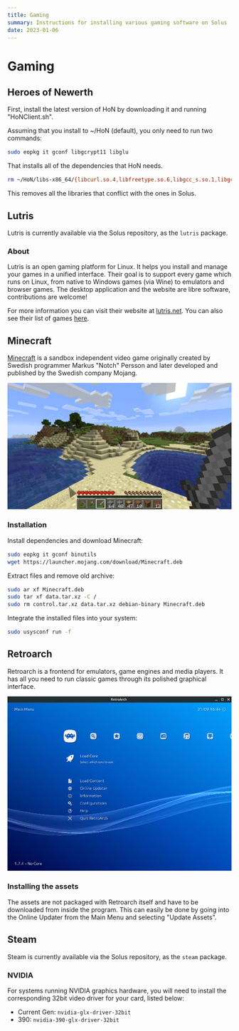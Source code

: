 ```yaml
---
title: Gaming
summary: Instructions for installing various gaming software on Solus
date: 2023-01-06
---
```


# Gaming

## Heroes of Newerth

First, install the latest version of HoN by downloading it and running "HoNClient.sh".

Assuming that you install to ~/HoN (default), you only need to run two commands:

```bash
sudo eopkg it gconf libgcrypt11 libglu
```

That installs all of the dependencies that HoN needs.

```bash
rm ~/HoN/libs-x86_64/{libcurl.so.4,libfreetype.so.6,libgcc_s.so.1,libgcrypt.so.11,libspeexdsp.so.1,libspeex.so.1,libstdc++.so.6,libudev.so.0}
```

This removes all the libraries that conflict with the ones in Solus.

## Lutris

Lutris is currently available via the Solus repository, as the `lutris` package.

### About

Lutris is an open gaming platform for Linux. It helps you install and manage your games in a unified interface. Their goal is to support every game which runs on Linux, from native to Windows games (via Wine) to emulators and browser games. The desktop application and the website are libre software, contributions are welcome!

For more information you can visit their website at [lutris.net](https://lutris.net). You can also see their list of games [here](https://lutris.net/games/).

## Minecraft

[Minecraft](https://minecraft.net) is a sandbox independent video game originally created by Swedish programmer Markus "Notch" Persson and later developed and published by the Swedish company Mojang.

![Minecraft Screenshot](minecraft.jpg)

### Installation

Install dependencies and download Minecraft:

```bash
sudo eopkg it gconf binutils
wget https://launcher.mojang.com/download/Minecraft.deb
```

Extract files and remove old archive:

```bash
sudo ar xf Minecraft.deb
sudo tar xf data.tar.xz -C /
sudo rm control.tar.xz data.tar.xz debian-binary Minecraft.deb
```

Integrate the installed files into your system:

```bash
sudo usysconf run -f
```

## Retroarch

Retroarch is a frontend for emulators, game engines and media players. It has all you need to run classic games through its polished graphical interface.

![Retroarch Screenshot](retroarch.jpg)

### Installing the assets

The assets are not packaged with Retroarch itself and have to be downloaded from inside the program. This can easily be done by going into the Online Updater from the Main Menu and selecting "Update Assets".

## Steam

Steam is currently available via the Solus repository, as the `steam` package.

### NVIDIA

For systems running NVIDIA graphics hardware, you will need to install the corresponding 32bit video driver for your card, listed below:

- Current Gen: `nvidia-glx-driver-32bit`
- 390: `nvidia-390-glx-driver-32bit`
